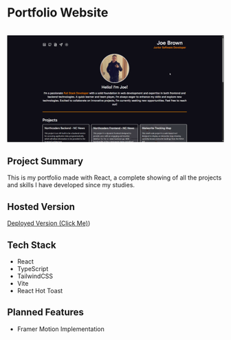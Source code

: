 # Portfolio Website

<br/>
<img src="docs/demo.gif" title="Main Demo">
</a>
<br/>

## Project Summary

This is my portfolio made with React, a complete showing of all the projects and skills I have developed since my studies.

## Hosted Version

[Deployed Version (Click Me)](https://joedev.co.uk/))

## Tech Stack

- React
- TypeScript
- TailwindCSS
- Vite
- React Hot Toast

## Planned Features

- Framer Motion Implementation
